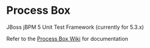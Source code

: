 # Process Box
JBoss jBPM 5 Unit Test Framework (currently for 5.3.x)

Refer to the [Process Box Wiki](./wiki) for documentation